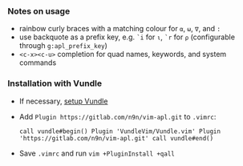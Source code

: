 ### Notes on usage
* rainbow curly braces with a matching colour for `⍺`, `⍵`, `∇`, and `:`
* use backquote as a prefix key, e.g. ``` `i ``` for `⍳`, ``` `r ``` for `⍴` (configurable through `g:apl_prefix_key`)
* `<c-x><c-u>` completion for quad names, keywords, and system commands

### Installation with Vundle

* If necessary, [setup Vundle]
* Add `Plugin https://gitlab.com/n9n/vim-apl.git` to `.vimrc`:

	`
	call vundle#begin()
	  Plugin 'VundleVim/Vundle.vim'
	  Plugin 'https://gitlab.com/n9n/vim-apl.git'
	call vundle#end()
	`

* Save `.vimrc` and run `vim +PluginInstall +qall`

[setup Vundle]: https://github.com/VundleVim/Vundle.vim#quick-start

